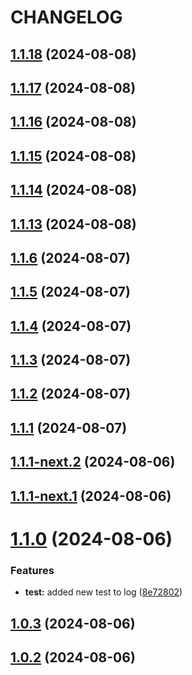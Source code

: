 # CHANGELOG

## [1.1.18](https://github.com/Egoka/egorkas-pluck/compare/v1.1.17...v1.1.18) (2024-08-08)

## [1.1.17](https://github.com/Egoka/egorkas-pluck/compare/v1.1.16...v1.1.17) (2024-08-08)

## [1.1.16](https://github.com/Egoka/egorkas-pluck/compare/v1.1.15...v1.1.16) (2024-08-08)

## [1.1.15](https://github.com/Egoka/egorkas-pluck/compare/v1.1.14...v1.1.15) (2024-08-08)

## [1.1.14](https://github.com/Egoka/egorkas-pluck/compare/v1.1.13...v1.1.14) (2024-08-08)

## [1.1.13](https://github.com/Egoka/egorkas-pluck/compare/v1.1.12...v1.1.13) (2024-08-08)

## [1.1.6](https://github.com/Egoka/egorkas-pluck/compare/v1.1.5...v1.1.6) (2024-08-07)

## [1.1.5](https://github.com/Egoka/egorkas-pluck/compare/v1.1.4...v1.1.5) (2024-08-07)

## [1.1.4](https://github.com/Egoka/egorkas-pluck/compare/v1.1.3...v1.1.4) (2024-08-07)

## [1.1.3](https://github.com/Egoka/egorkas-pluck/compare/v1.1.2...v1.1.3) (2024-08-07)

## [1.1.2](https://github.com/Egoka/egorkas-pluck/compare/v1.1.1...v1.1.2) (2024-08-07)

## [1.1.1](https://github.com/Egoka/egorkas-pluck/compare/v1.1.0...v1.1.1) (2024-08-07)

## [1.1.1-next.2](https://github.com/Egoka/egorkas-pluck/compare/v1.1.1-next.1...v1.1.1-next.2) (2024-08-06)

## [1.1.1-next.1](https://github.com/Egoka/egorkas-pluck/compare/v1.1.0...v1.1.1-next.1) (2024-08-06)

# [1.1.0](https://github.com/Egoka/egorkas-pluck/compare/v1.0.3...v1.1.0) (2024-08-06)


### Features

* **test:** added new test to log ([8e72802](https://github.com/Egoka/egorkas-pluck/commit/8e72802d7e4c00d0b6bb5c7ef7054c3c19f2d9b8))

## [1.0.3](https://github.com/Egoka/egorkas-pluck/compare/v1.0.2...v1.0.3) (2024-08-06)

## [1.0.2](https://github.com/Egoka/egorkas-pluck/compare/v1.0.1...v1.0.2) (2024-08-06)
